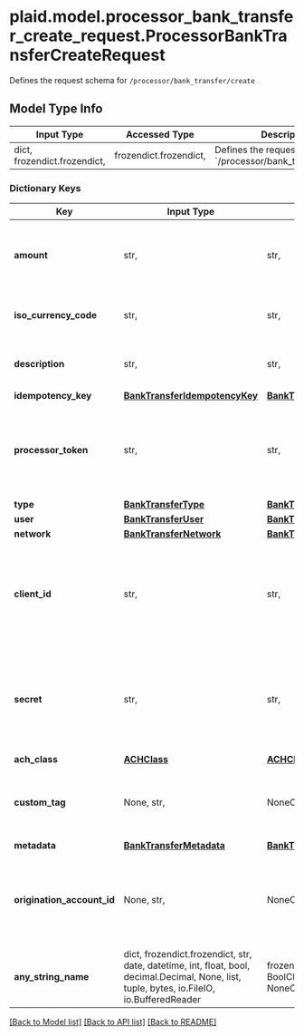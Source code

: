 # plaid.model.processor_bank_transfer_create_request.ProcessorBankTransferCreateRequest

Defines the request schema for `/processor/bank_transfer/create`

## Model Type Info
Input Type | Accessed Type | Description | Notes
------------ | ------------- | ------------- | -------------
dict, frozendict.frozendict,  | frozendict.frozendict,  | Defines the request schema for &#x60;/processor/bank_transfer/create&#x60; | 

### Dictionary Keys
Key | Input Type | Accessed Type | Description | Notes
------------ | ------------- | ------------- | ------------- | -------------
**amount** | str,  | str,  | The amount of the bank transfer (decimal string with two digits of precision e.g. \&quot;10.00\&quot;). | 
**iso_currency_code** | str,  | str,  | The currency of the transfer amount – should be set to \&quot;USD\&quot;. | 
**description** | str,  | str,  | The transfer description. Maximum of 10 characters. | 
**idempotency_key** | [**BankTransferIdempotencyKey**](BankTransferIdempotencyKey.md) | [**BankTransferIdempotencyKey**](BankTransferIdempotencyKey.md) |  | 
**processor_token** | str,  | str,  | The processor token obtained from the Plaid integration partner. Processor tokens are in the format: &#x60;processor-&lt;environment&gt;-&lt;identifier&gt;&#x60; | 
**type** | [**BankTransferType**](BankTransferType.md) | [**BankTransferType**](BankTransferType.md) |  | 
**user** | [**BankTransferUser**](BankTransferUser.md) | [**BankTransferUser**](BankTransferUser.md) |  | 
**network** | [**BankTransferNetwork**](BankTransferNetwork.md) | [**BankTransferNetwork**](BankTransferNetwork.md) |  | 
**client_id** | str,  | str,  | Your Plaid API &#x60;client_id&#x60;. The &#x60;client_id&#x60; is required and may be provided either in the &#x60;PLAID-CLIENT-ID&#x60; header or as part of a request body. | [optional] 
**secret** | str,  | str,  | Your Plaid API &#x60;secret&#x60;. The &#x60;secret&#x60; is required and may be provided either in the &#x60;PLAID-SECRET&#x60; header or as part of a request body. | [optional] 
**ach_class** | [**ACHClass**](ACHClass.md) | [**ACHClass**](ACHClass.md) |  | [optional] 
**custom_tag** | None, str,  | NoneClass, str,  | An arbitrary string provided by the client for storage with the bank transfer. May be up to 100 characters. | [optional] 
**metadata** | [**BankTransferMetadata**](BankTransferMetadata.md) | [**BankTransferMetadata**](BankTransferMetadata.md) |  | [optional] 
**origination_account_id** | None, str,  | NoneClass, str,  | Plaid’s unique identifier for the origination account for this transfer. If you have more than one origination account, this value must be specified. | [optional] 
**any_string_name** | dict, frozendict.frozendict, str, date, datetime, int, float, bool, decimal.Decimal, None, list, tuple, bytes, io.FileIO, io.BufferedReader | frozendict.frozendict, str, BoolClass, decimal.Decimal, NoneClass, tuple, bytes, FileIO | any string name can be used but the value must be the correct type | [optional]

[[Back to Model list]](../../README.md#documentation-for-models) [[Back to API list]](../../README.md#documentation-for-api-endpoints) [[Back to README]](../../README.md)

